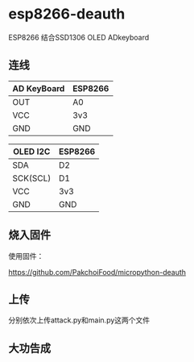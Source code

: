 # esp8266-deauth

ESP8266 结合SSD1306 OLED
ADkeyboard



## 连线
|AD KeyBoard| ESP8266|
|-|-|
|OUT|   A0|
|VCC   |3v3|
|GND   |GND|



|OLED I2C|ESP8266|
|-|-|
|SDA|D2|
|SCK(SCL)|D1|
|VCC|3v3|
|GND|GND|

## 烧入固件

使用固件：

https://github.com/PakchoiFood/micropython-deauth

## 上传

分别依次上传attack.py和main.py这两个文件


## 大功告成